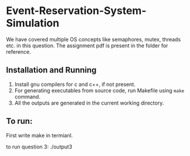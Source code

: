 # Event-Reservation-System-Simulation

We have covered multiple OS concepts like semaphores, mutex, threads etc. in this question. The assignment pdf is present in the folder for reference.

## Installation and Running 

1. Install gnu compilers for c and c++, if not present.
2. For generating executables from source code, run Makefile using `make` command.
3. All the outputs are generated in the current working directory.



## To run:
 First write make in termianl.
 

 to run question 3: ./output3
